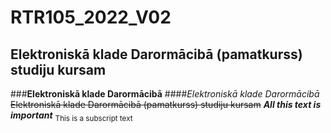 # RTR105_2022_V02
## Elektroniskā klade Darormācibā (pamatkurss) studiju kursam
###**Elektroniskā klade Darormācibā**
####*Elektroniskā klade Darormācibā*
~~Elektroniskā klade Darormācibā (pamatkurss) studiju kursam~~
***All this text is important***
<sub>This is a subscript text</sub>

